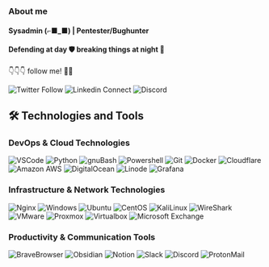 ### About me

#### Sysadmin (⌐■_■) | Pentester/Bughunter

#### Defending at day 🛡 breaking things at night 👿 

👇👇👇 follow me! 👾💀

![Twitter Follow](https://img.shields.io/twitter/follow/dudx?style=social)
![Linkedin Connect](https://img.shields.io/badge/LinkedIn-0A66C2?style=flat&logo=linkedin&labelColor=blue)
![Discord](https://img.shields.io/discord/702179729767268433?label=Join%20the%20community&logo=discord&style=lat)


## 🛠️ Technologies and Tools
### DevOps & Cloud Technologies
<p>
  <img alt="VSCode" src="https://img.shields.io/badge/-VSCode-007ACC?style=flat&logo=visual-studio-code&logoColor=white" /> 
  <img alt="Python" src="https://img.shields.io/badge/-Python-3776AB?style=flat&logo=python&logoColor=white" />
  <img alt="gnuBash" src="https://img.shields.io/badge/-gnuBash-4EAA25?style=flat&logo=gnubash&logoColor=white" />
  <img alt="Powershell" src="https://img.shields.io/badge/-Powershell-5391FE?style=flat&logo=powershell&logoColor=white" />
  <img alt="Git" src="https://img.shields.io/badge/-Git-F05032?style=flat&logo=git&logoColor=white" />
  <img alt="Docker" src="https://img.shields.io/badge/-Docker-2496ED?style=flat&logo=docker&logoColor=white" />
  <img alt="Cloudflare" src="https://img.shields.io/badge/-Cloudflare-F38020?style=flat&logo=cloudflare&logoColor=white" /> 
  <img alt="Amazon AWS" src="https://img.shields.io/badge/-Amazon AWS-232F3E?style=flat&logo=amazon&logoColor=white" />
  <img alt="DigitalOcean" src="https://img.shields.io/badge/-DigitalOcean-0080FF?style=flat&logo=digitalocean&logoColor=white" />
  <img alt="Linode" src="https://img.shields.io/badge/-Linode-00A95C?style=flat&logo=linode&logoColor=white" />
  <img alt="Grafana" src="https://img.shields.io/badge/-Grafana-F46800?style=flat&logo=grafana&logoColor=white" />
  </p>

### Infrastructure & Network Technologies
<p>
  <img alt="Nginx" src="https://img.shields.io/badge/-Nginx-009639?style=flat&logo=nginx&logoColor=white" /> 
  <img alt="Windows" src="https://img.shields.io/badge/-Windows-0078D6?style=flat&logo=windows&logoColor=white" />
  <img alt="Ubuntu" src="https://img.shields.io/badge/-Ubuntu-E95420?style=flat&logo=ubuntu&logoColor=white" /> 
  <img alt="CentOS" src="https://img.shields.io/badge/-CentOS-262577?style=flat&logo=centos&logoColor=white" /> 
  <img alt="KaliLinux" src="https://img.shields.io/badge/-KaliLinux-557C94?style=flat&logo=kali-linux&logoColor=white" />  
  <img alt="WireShark" src="https://img.shields.io/badge/-WireShark-1679A7?style=flat&logo=wireshark&logoColor=white" />
  <img alt="VMware" src="https://img.shields.io/badge/-VMware-607078?style=flat&logo=vmware&logoColor=white" />
  <img alt="Proxmox" src="https://img.shields.io/badge/-Proxmox-E57000?style=flat&logo=proxmox&logoColor=white" />
  <img alt="Virtualbox" src="https://img.shields.io/badge/-Virtualbox-183A61?style=flat&logo=virtualbox&logoColor=white" />
  <img alt="Microsoft Exchange" src="https://img.shields.io/badge/-Microsoft Exchange-0078D4?style=flat&logo=microsoftexchange&logoColor=white" />
</p>

### Productivity & Communication Tools
<p>
  <img alt="BraveBrowser" src="https://img.shields.io/badge/-BraveBrowser-FB542B?style=flat&logo=brave&logoColor=white" /> 
  <img alt="Obsidian" src="https://img.shields.io/badge/-Obsidian-483699?style=flat&logo=obsidian&logoColor=white" />
  <img alt="Notion" src="https://img.shields.io/badge/-Notion-000000?style=flat&logo=notion&logoColor=white" />
  <img alt="Slack" src="https://img.shields.io/badge/-Slack-4A154B?style=flat&logo=slack&logoColor=white" /> 
  <img alt="Discord" src="https://img.shields.io/badge/-Discord-5865F2?style=flat&logo=discord&logoColor=white" />
  <img alt="ProtonMail" src="https://img.shields.io/badge/-ProtonMail-8B89CC?style=flat&logo=protonmail&logoColor=white" />  
</p>
